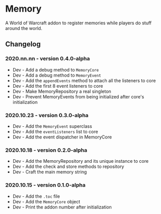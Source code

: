 # Memory

A World of Warcraft addon to register memories while players do stuff around the world.

## Changelog

### 2020.nn.nn - version 0.4.0-alpha
* Dev - Add a debug method to `MemoryCore`
* Dev - Add a debug method to `MemoryEvent`
* Dev - Add the `appendEvents` method to attach all the listeners to core
* Dev - Add the first 8 event listeners to core
* Dev - Make MemoryRepository a real singleton
* Dev - Prevent MemoryEvents from being initialized after core's initialization

### 2020.10.23 - version 0.3.0-alpha
* Dev - Add the `MemoryEvent` superclass
* Dev - Add the `eventListeners` list to core
* Dev - Add the event dispatcher in MemoryCore

### 2020.10.18 - version 0.2.0-alpha
* Dev - Add the MemoryRepository and its unique instance to core
* Dev - Add the check and store methods to repository
* Dev - Craft the main memory string

### 2020.10.15 - version 0.1.0-alpha
* Dev - Add the `.toc` file
* Dev - Add the `MemoryCore` object
* Dev - Print the addon number after initialization
